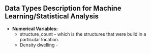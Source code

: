 ## Data Types Description for Machine Learning/Statistical Analysis

- **Numerical Variables:**
  -    structure_count - which is the structures that were build in a particular location.
  -    Density dwelling -